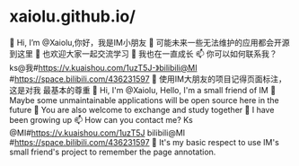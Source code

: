 # xaiolu.github.io/
👋 Hi, I’m @Xaiolu,你好，我是IM小朋友
👀 可能未来一些无法维护的应用都会开源到这里
🌱 也欢迎大家一起交流学习
💞️ 我也在一直成长
📫 你可以如何联系我？ks@我#https://v.kuaishou.com/1uzT5J-》bilibili@MI #https://space.bilibili.com/436231597
💞️ 使用IM大朋友的项目记得页面标注，这是对我 最基本的尊重
👋 Hi, I'm @Xaiolu, Hello, I'm a small friend of IM
👀 Maybe some unmaintainable applications will be open source here in the future
🌱 You are also welcome to exchange and study together
💞 I have been growing up
📫 How can you contact me? 
Ks @MI#https://v.kuaishou.com/1uzT5J   bilibili@MI #https://space.bilibili.com/436231597
💞 It's my basic respect to use IM's small friend's project to remember the page annotation.
